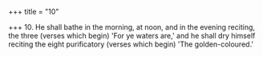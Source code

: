 +++
title = "10"

+++
10. He shall bathe in the morning, at noon, and in the evening reciting, the three (verses which begin) 'For ye waters are,' and he shall dry himself reciting the eight purificatory (verses which begin) 'The golden-coloured.'
